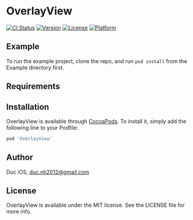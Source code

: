# OverlayView

[![CI Status](https://img.shields.io/travis/duc-ios/OverlayView.svg?style=flat)](https://travis-ci.org/duc-ios/OverlayView)
[![Version](https://img.shields.io/cocoapods/v/OverlayView.svg?style=flat)](https://cocoapods.org/pods/OverlayView)
[![License](https://img.shields.io/cocoapods/l/OverlayView.svg?style=flat)](https://cocoapods.org/pods/OverlayView)
[![Platform](https://img.shields.io/cocoapods/p/OverlayView.svg?style=flat)](https://cocoapods.org/pods/OverlayView)

## Example

To run the example project, clone the repo, and run `pod install` from the Example directory first.

## Requirements

## Installation

OverlayView is available through [CocoaPods](https://cocoapods.org). To install
it, simply add the following line to your Podfile:

```ruby
pod 'OverlayView'
```

## Author

Duc iOS, duc.nh2012@gmail.com

## License

OverlayView is available under the MIT license. See the LICENSE file for more info.
